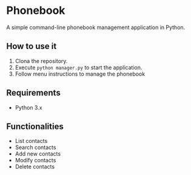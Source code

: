 # Phonebook

A simple command-line phonebook management application in Python.

## How to use it

1. Clona the repository.
2. Execute `python manager.py` to start the application.
3. Follow menu instructions to manage the phonebook

## Requirements

- Python 3.x

## Functionalities

- List contacts
- Search contacts
- Add new contacts
- Modify contacts
- Delete contacts
